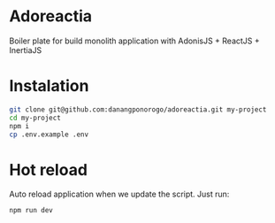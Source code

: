 # Adoreactia

Boiler plate for build monolith application with AdonisJS + ReactJS + InertiaJS

# Instalation

```bash
git clone git@github.com:danangponorogo/adoreactia.git my-project
cd my-project
npm i
cp .env.example .env
```

# Hot reload

Auto reload application when we update the script. Just run:

```bash
npm run dev
```